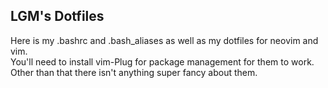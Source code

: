 ## LGM's Dotfiles

Here is my .bashrc and .bash_aliases as well as my dotfiles for neovim and vim.  
You'll need to install vim-Plug for package management for them to work. Other 
than that there isn't anything super fancy about them.
